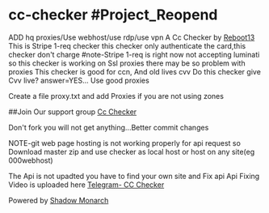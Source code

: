 # cc-checker #Project_Reopend
ADD hq proxies/Use webhost/use rdp/use vpn
A Cc Checker by [Reboot13](https://t.me/reboot13)
This is Stripe 1-req checker
this checker only authenticate the card,this checker don't charge
#note-Stripe 1-req is right now not accepting luminati so this checker is working on Ssl proxies
there may be so problem with proxies
This checker is good for ccn, And old lives cvv
Do this checker give Cvv live? answer=YES... Use good proxies


Create a file proxy.txt and add Proxies if you are not using zones


##Join Our support group [Cc Checker](https://t.me/cc_checker)

Don't fork you will not get anything...Better commit changes

NOTE-git web page hosting is not working properly for api request so Download master zip and use checker as local host or host on any site(eg 000webhost)


The Api is not upadted
you have to find your own site and Fix api
Api Fixing Video is uploaded here
[Telegram- CC Checker](https://t.me/cc_checker)

Powered by [Shadow Monarch](https://t.me/CadisEtramaDiRaizel1)

